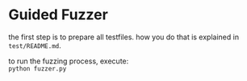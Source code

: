 # Guided Fuzzer

the first step is to prepare all testfiles.
how you do that is explained in ``test/README.md``.  

to run the fuzzing process, execute:  
``python fuzzer.py``

